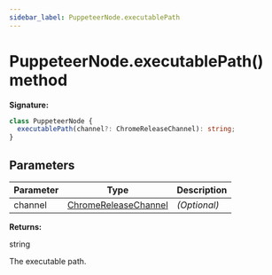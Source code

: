 ```yaml
---
sidebar_label: PuppeteerNode.executablePath
---
```


# PuppeteerNode.executablePath() method

**Signature:**

```typescript
class PuppeteerNode {
  executablePath(channel?: ChromeReleaseChannel): string;
}
```

## Parameters

| Parameter | Type                                                        | Description       |
| --------- | ----------------------------------------------------------- | ----------------- |
| channel   | [ChromeReleaseChannel](./puppeteer.chromereleasechannel.md) | <i>(Optional)</i> |

**Returns:**

string

The executable path.
